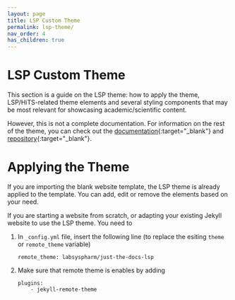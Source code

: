 ```yaml
---
layout: page
title: LSP Custom Theme
permalink: lsp-theme/
nav_order: 4
has_children: true
---
```

# LSP Custom Theme

This section is a guide on the LSP theme: how to apply the theme, LSP/HiTS-related theme elements and several styling components that may be most relevant for showcasing academic/scientific content.

However, this is not a complete documentation. For information on the rest of the theme, you can check out the [documentation](https://labsyspharm.github.io/just-the-docs-lsp/){:target="_blank"} and [repository](https://github.com/labsyspharm/just-the-docs-lsp){:target="_blank"}.

# Applying the Theme

If you are importing the blank website template, the LSP theme is already applied to the template. You can add, edit or remove the elements based on your need.

If you are starting a website from scratch, or adapting your existing Jekyll website to use the LSP theme. You need to

1. In `_config.yml` file, insert the following line (to replace the esiting `theme` or `remote_theme` variable)
    ```
    remote_theme: labsyspharm/just-the-docs-lsp
    ```

2. Make sure that remote theme is enables by adding
    ```
    plugins:
        - jekyll-remote-theme
    ```





